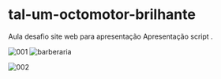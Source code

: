 # tal-um-octomotor-brilhante
Aula desafio site web para apresentação
Apresentação script .

![001](https://user-images.githubusercontent.com/106616102/178345001-72122868-8283-42e6-8e42-b049fbe9ef62.PNG)
![barberaria](https://user-images.githubusercontent.com/106616102/178345491-1a642bb2-9675-4a1c-b59a-fe070b74ed27.PNG)

![002](https://user-images.githubusercontent.com/106616102/178345047-b40b5bd7-cba6-4d46-8f68-907641fdcfc7.PNG)
